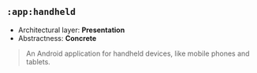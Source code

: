 ## `:app:handheld`

* Architectural layer: **Presentation**
* Abstractness: **Concrete**

> An Android application for handheld devices, like mobile phones and tablets.

